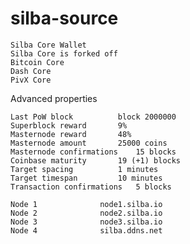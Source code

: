 # silba-source
    Silba Core Wallet
    Silba Core is forked off
    Bitcoin Core
    Dash Core
    PivX Core





Advanced properties

    Last PoW block			block 2000000
    Superblock reward		9%
    Masternode reward		48%
    Masternode amount		25000 coins
    Masternode confirmations	15 blocks
    Coinbase maturity		19 (+1) blocks
    Target spacing			1 minutes
    Target timespan			10 minutes
    Transaction confirmations	5 blocks

    Node 1				node1.silba.io
    Node 2				node2.silba.io
    Node 3				node3.silba.io
    Node 4				silba.ddns.net


